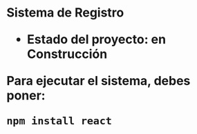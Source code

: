 <h1> Sistema de Registro

- Estado del proyecto: en Construcción

Para ejecutar el sistema, debes poner:

```npm install react``` 
